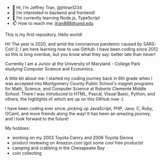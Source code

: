 - 👋 Hi, I’m Jeffrey Tran, @jhtran1234
- 👀 I’m interested in backend and frontend!
- 🌱 I’m currently learning Node.js, TypeScript
- 📫 How to reach me: jtran888@umd.edu

This is my first repository. Hello world!

Hi! The year is 2020, and amid the coronavirus pandemic caused by SARS-CoV-2, I am here learning how to use GitHub. I have been coding since 2012 so this is long overdue, but you know what they say: better late than never!

Currently I am a Junior at the University of Maryland - College Park studying Computer Science and Economics.

A little bit about me: I started my coding journey back in 6th grade when I was accepted into Montgomery County Public School's magnet programs for Math, Science, and Computer Science at Roberto Clemente Middle School. There I was introduced to HTML, Pascal, Visual Basic, Python, and others, the highlights of which are up on this GitHub now :).

I have been coding ever since, picking up JavaScript, PHP, Java, C, Ruby, OCaml, and more friends along the way! It has been an amazing journey, and I look forward to the future!

My hobbies:
- working on my 2003 Toyota Camry and 2006 Toyota Sienna
- product reviewing on Amazon.com (got some cool free products!
- camping and crabbing in the Chesapeake Bay
- coin collecting
